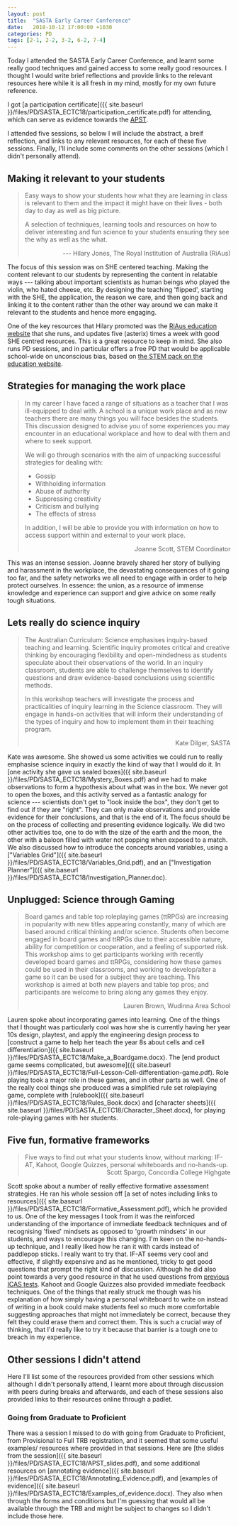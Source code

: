```yaml
---
layout: post
title:  "SASTA Early Career Conference"
date:   2018-10-12 17:00:00 +1030
categories: PD
tags: [2-1, 2-2, 3-2, 6-2, 7-4]
---
```


Today I attended the SASTA Early Career Conference, and learnt some really good techniques and gained access to some really good resources. I thought I would write brief reflections and provide links to the relevant resources here while it is all fresh in my mind, mostly for my own future reference.

I got [a participation certificate]({{ site.baseurl }}/files/PD/SASTA_ECTC18/participation_certificate.pdf) for attending, which can serve as evidence towards the <a href="{{ site.baseurl }}/apst">APST</a>.

I attended five sessions, so below I will include the abstract, a breif reflection, and links to any relevant resources, for each of these five sessions. Finally, I'll include some comments on the other sessions (which I didn't personally attend).

## Making it relevant to your students

<blockquote markdown="1">
<p>Easy ways to show your students how what they are learning in class is relevant to them and the impact it might have on their lives - both day to day as well as big picture.</p>

<p>A selection of techniques, learning tools and resources on how to deliver interesting and fun science to your students ensuring they see the why as well as the what.</p>
<footer markdown="1" align="right">
--- Hilary Jones, The Royal Institution of Australia (RiAus)
</footer>
</blockquote>

The focus of this session was on SHE centered teaching. Making the content relevant to our students by representing the content in relatable ways --- talking about important scientists as human beings who played the violin, who hated cheese, etc. By designing the teaching 'flipped', starting with the SHE, the application, the reason we care, and then going back and linking it to the content rather than the other way around we can make it relevant to the students and hence more engaging. 

One of the key resources that Hilary promoted was the [RiAus education website](https://education.australiascience.tv/) that she runs, and updates five (asterix) times a week with good SHE centred resources. This is a great resource to keep in mind. She also runs PD sessions, and in particular offers a free PD that would be applicable school-wide on unconscious bias, based on [the STEM pack on the education website](https://education.australiascience.tv/stempack1unconsciousbias/).



## Strategies for managing the work place

<blockquote markdown="1">
<p>In my career I have faced a range of situations as a teacher that I was ill-equipped to deal with. A school is a unique work place and as new teachers there are many things you will face besides the students. This discussion designed to advise you of some experiences you may encounter in an educational workplace and how to deal with them and where to seek support.</p>

<p>We will go through scenarios with the aim of unpacking successful strategies for dealing with:
<ul>
	<li>Gossip</li>
	<li>Withholding information</li>
	<li>Abuse of authority</li>
	<li>Suppressing creativity</li>
	<li>Criticism and bullying</li>
	<li>The effects of stress</li>
</ul>
In addition, I will be able to provide you with information on how to access support within and external to your work place.</p>
<footer markdown="1" align="right">
Joanne Scott, STEM Coordinator
</footer>
</blockquote>

This was an intense session. Joanne bravely shared her story of bullying and harassment in the workplace, the devastating consequences of it going too far, and the safety networks we all need to engage with in order to help protect ourselves. In essence: the union, as a resource of immense knowledge and experience can support and give advice on some really tough situations.



## Lets really do science inquiry

<blockquote markdown="1">
<p>The Australian Curriculum: Science emphasises inquiry-based teaching and learning. Scientific inquiry promotes critical and creative thinking by encouraging flexibility and open-mindedness as students speculate about their observations of the world. In an inquiry classroom, students are able to challenge themselves to identify questions and draw evidence-based conclusions using scientific methods.</p>

<p>In this workshop teachers will investigate the process and practicalities of inquiry learning in the Science classroom. They will engage in hands-on activities that will inform their understanding of the types of inquiry and how to implement them in their teaching program.</p>
<footer markdown="1" align="right">
Kate Dilger, SASTA
</footer>
</blockquote>

Kate was awesome. She showed us some activities we could run to really emphasise science inquiry in exactly the kind of way that I would do it. In [one activity she gave us sealed boxes]({{ site.baseurl }}/files/PD/SASTA_ECTC18/Mystery_Boxes.pdf) and we had to make observations to form a hypothesis about what was in the box. We never got to open the boxes, and this activity served as a fantastic analogy for science --- scientists don't get to "look inside the box", they don't get to find out if they are "right". They can only make observations and provide evidence for their conclusions, and that is the end of it. The focus should be on the process of collecting and presenting evidence logically. We did two other activities too, one to do with the size of the earth and the moon, the other with a baloon filled with water not popping when exposed to a match. We also discussed how to introduce the concepts around variables, using a ["Variables Grid"]({{ site.baseurl }}/files/PD/SASTA_ECTC18/Variables_Grid.pdf), and an ["Investigation Planner"]({{ site.baseurl }}/files/PD/SASTA_ECTC18/Investigation_Planner.doc).



## Unplugged: Science through Gaming

<blockquote markdown="1">
<p>Board games and table top roleplaying games (ttRPGs) are increasing in popularity with new titles appearing constantly, many of which are based around critical thinking and/or science. Students often become engaged in board games and ttRPGs due to their accessible nature, ability for competition or cooperation, and a feeling of supported risk. This workshop aims to get participants working with recently developed board games and ttRPGs, considering how these games could be used in their classrooms, and working to develop/alter a game so it can be used for a subject they are teaching. This workshop is aimed at both new players and table top pros; and participants are welcome to bring along any games they enjoy.</p>
<footer markdown="1" align="right">
Lauren Brown, Wudinna Area School
</footer>
</blockquote>

Lauren spoke about incorporating games into learning. One of the things that I thought was particularly cool was how she is currently having her year 10s design, playtest, and apply the engineering design process to [construct a game to help her teach the year 8s about cells and cell differentiation]({{ site.baseurl }}/files/PD/SASTA_ECTC18/Make_a_Boardgame.docx). The [end product game seems complicated, but awesome]({{ site.baseurl }}/files/PD/SASTA_ECTC18/Full-Lesson-Cell-differentiation-game.pdf). 
Role playing took a major role in these games, and in other parts as well. One of the really cool things she produced was a simplified rule set roleplaying game, complete with [rulebook]({{ site.baseurl }}/files/PD/SASTA_ECTC18/Rules_Book.docx) and [character sheets]({{ site.baseurl }}/files/PD/SASTA_ECTC18/Character_Sheet.docx), for playing role-playing games with her students.



## Five fun, formative frameworks

<blockquote markdown="1">
Five ways to find out what your students know, without marking: IF-AT, Kahoot, Google Quizzes, personal whiteboards and no-hands-up.
<footer markdown="1" align="right">
Scott Spargo, Concordia College Highgate
</footer>
</blockquote>

Scott spoke about a number of really effective formative assessment strategies. He ran his whole session off [a set of notes including links to resources]({{ site.baseurl }}/files/PD/SASTA_ECTC18/Formative_Assessment.pdf), which he provided to us. One of the key messages I took from it was the reinforced understanding of the importance of immediate feedback techniques and of recognising 'fixed' mindsets as opposed to 'growth mindsets' in our students, and ways to encourage this changing. I'm keen on the no-hands-up technique, and I really liked how he ran it with cards instead of paddlepop sticks. I really want to try that. IF-AT seems very cool and effective, if slightly expensive and as he mentioned, tricky to get good questions that prompt the right kind of discussion. Although he did also point towards a very good resource in that he used questions from [previous ICAS tests](http://www.vprogress.com.au/icas-past-practice-questions-download/). Kahoot and Google Quizzes also provided immediate feedback techniques. One of the things that really struck me though was his explanation of how simply having a personal whiteboard to write on instead of writing in a book could make students feel so much more comfortable suggesting approaches that might not immediately be correct, because they felt they could erase them and correct them. This is such a crucial way of thinking, that I'd really like to try it because that barrier is a tough one to breach in my experience.



## Other sessions I didn't attend

Here I'll list some of the resources provided from other sessions which although I didn't personally attend, I learnt more about through discussion with peers during breaks and afterwards, and each of these sessions also provided links to their resources online through a padlet.

### Going from Graduate to Proficient

There was a session I missed to do with going from Graduate to Proficient, from Provisional to Full TRB registration, and it seemed that some useful examples/ resources where provided in that sessions. Here are [the slides from the session]({{ site.baseurl }}/files/PD/SASTA_ECTC18/APST_slides.pdf), and some additional resources on [annotating evidence]({{ site.baseurl }}/files/PD/SASTA_ECTC18/Annotating_Evidence.pdf), and [examples of evidence]({{ site.baseurl }}/files/PD/SASTA_ECTC18/Examples_of_evidence.docx). They also when through the forms and conditions but I'm guessing that would all be available through the TRB and might be subject to changes so I didn't include those here.



